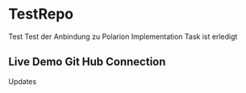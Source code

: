 # TestRepo
Test
Test der Anbindung zu Polarion 
Implementation Task ist erledigt



Live Demo Git Hub Connection 
----

Updates 

